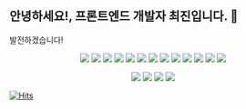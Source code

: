 ## 안녕하세요!, 프론트엔드 개발자 최진입니다. 👋

발전하겠습니다!



<p align='center'>
  <img src="https://img.shields.io/badge/-Next.js-000000?style=flat-plastic&logo=nextdotjs&logoColor=white"/>

   <img src="https://img.shields.io/badge/-react-61DAFB?style=flat-plastic&logo=react&logoColor=white"/>
  <img src="https://img.shields.io/badge/-TypeScript-396EB0?style=flat-plastic&logo=TypeScript&logoColor=white"/>
    <img src="https://img.shields.io/badge/-Javascript-F7DF1E?style=flat-plastic&logo=javascript&logoColor=white"/>
    
  <img src="https://img.shields.io/badge/-React Query-FF4154?style=flat-plastic&logo=reactquery&logoColor=white"/>
<img src="https://img.shields.io/badge/-React Hook Form-EC5990?style=flat-plastic&logo=reacthookform&logoColor=white"/>
  
  <img src="https://img.shields.io/badge/-HTML5-E34F26?style=flat-plastic&logo=html5&logoColor=white"/>
  <img src="https://img.shields.io/badge/-CSS3-1572B6?style=flat-plastic&logo=css3&logoColor=white"/>
  <img src="https://img.shields.io/badge/-Sass-CC6699?style=flat-plastic&logo=sass&logoColor=white"/>
  <img src="https://img.shields.io/badge/-TailwindCSS-06B6D4?style=flat-plastic&logo=tailwindcss&logoColor=white"/>

  <img src="https://img.shields.io/badge/-Redux-764ABC?style=flat-plastic&logo=redux&logoColor=white"/>
  
  <img src="https://img.shields.io/badge/-Zustand-000000?style=flat-plastic&logo=&logoColor=white"/>
  
  <img src="https://img.shields.io/badge/-shadcn/ui-000000?style=flat-plastic&logo=shadcnui&logoColor=white"/>
  </p>
  
  
<p align='center'>

</p>

 <p align='center'>
  <img src="https://img.shields.io/badge/-Slack-753188?style=flat-plastic&logo=Slack&logoColor=white"/>
   <img src="https://img.shields.io/badge/-notion-000000?style=flat-plastic&logo=notion&logoColor=white"/>
   <img src="https://img.shields.io/badge/-Figma-F24E1E?style=flat-plastic&logo=figma&logoColor=white"/>
  <img src="https://img.shields.io/badge/-Github-2C272E?style=flat-plastic&logo=GitHub&logoColor=white"/>
</p>



[![Hits](https://hits.seeyoufarm.com/api/count/incr/badge.svg?url=https%3A%2F%2Fgithub.com%2Fnwejin%2Fhit-counter&count_bg=%2379C83D&title_bg=%23555555&icon=&icon_color=%23E7E7E7&title=hits&edge_flat=false)](https://hits.seeyoufarm.com)

<!--
**nwejin/nwejin** is a ✨ _special_ ✨ repository because its `README.md` (this file) appears on your GitHub profile.

Here are some ideas to get you started:

- 🔭 I’m currently working on ...
- 🌱 I’m currently learning ...
- 👯 I’m looking to collaborate on ...
- 🤔 I’m looking for help with ...
- 💬 Ask me about ...
- 📫 How to reach me: ...
- 😄 Pronouns: ...
- ⚡ Fun fact: ...
-->



